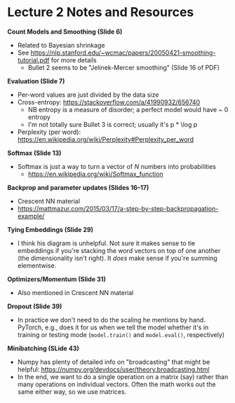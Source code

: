 # Lecture 2 Notes and Resources

**Count Models and Smoothing (Slide 6)**

 - Related to Bayesian shrinkage
 - See https://nlp.stanford.edu/~wcmac/papers/20050421-smoothing-tutorial.pdf 
   for more details
   - Bullet 2 seems to be "Jelinek-Mercer smoothing" (Slide 16 of PDF) 

**Evaluation (Slide 7)**

 - Per-word values are just divided by the data size
 - Cross-entropy: https://stackoverflow.com/a/41990932/656740
   - NB entropy is a measure of disorder; a perfect model would have ~ 0 entropy
   - I'm not totally sure Bullet 3 is correct; usually it's p * \log p
 - Perplexity (per word): https://en.wikipedia.org/wiki/Perplexity#Perplexity_per_word

 **Softmax (Slide 13)**

  - Softmax is just a way to turn a vector of _N_ numbers into probabilities
    - https://en.wikipedia.org/wiki/Softmax_function

**Backprop and parameter updates (Slides 16–17)**

 - Crescent NN material
 - https://mattmazur.com/2015/03/17/a-step-by-step-backpropagation-example/

**Tying Embeddings (Slide 29)**

 - I think his diagram is unhelpful. Not sure it makes sense to tie embeddings 
   if you're stacking the word vectors on top of one another (the 
   dimensionality isn't right). It _does_ make sense if you're summing 
   elementwise.

**Optimizers/Momentum (Slide 31)**

 - Also mentioned in Crescent NN material

**Dropout (Slide 39)**

 - In practice we don't need to do the scaling he mentions by hand. PyTorch, 
   e.g., does it for us when we tell the model whether it's in training or 
   testing mode (`model.train()` and `model.eval()`, respectively)

**Minibatching (SLide 43)**
 
 - Numpy has plenty of detailed info on "broadcasting" that might be helpful: 
   https://numpy.org/devdocs/user/theory.broadcasting.html
 - In the end, we want to do a single operation on a matrix (say) rather than 
   many operations on individual vectors. Often the math works out the same 
   either way, so we use matrices.
